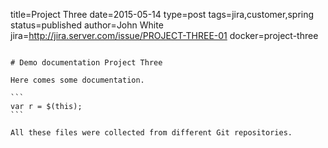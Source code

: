 title=Project Three
date=2015-05-14
type=post
tags=jira,customer,spring
status=published
author=John White
jira=http://jira.server.com/issue/PROJECT-THREE-01
docker=project-three
~~~~~~

# Demo documentation Project Three

Here comes some documentation.

```
var r = $(this);
```

All these files were collected from different Git repositories.